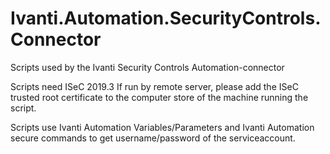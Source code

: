 # Ivanti.Automation.SecurityControls.Connector
Scripts used by the Ivanti Security Controls Automation-connector

Scripts need ISeC 2019.3
If run by remote server, please add the ISeC trusted root certificate to the computer store of the machine running the script.

Scripts use Ivanti Automation Variables/Parameters and Ivanti Automation secure commands to get username/password of the serviceaccount.

